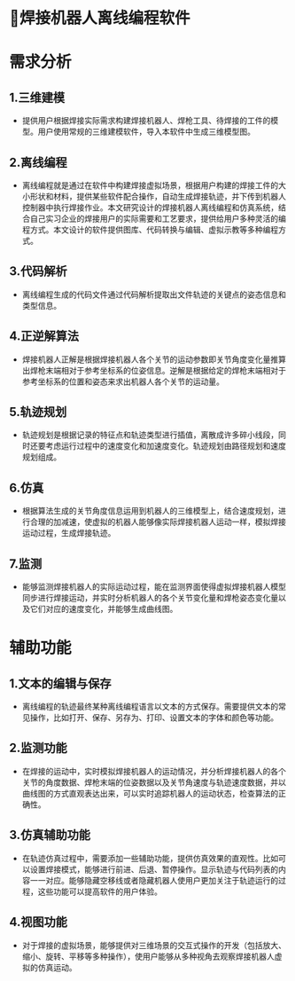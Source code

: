 # :robot:焊接机器人离线编程软件

需求分析  
===================================================
1.三维建模
--------------
* 提供用户根据焊接实际需求构建焊接机器人、焊枪工具、待焊接的工件的模型。用户使用常规的三维建模软件，导入本软件中生成三维模型图。    

2.离线编程
------------  
* 离线编程就是通过在软件中构建焊接虚拟场景，根据用户构建的焊接工件的大小形状和材料，提供某些软件配合操作，自动生成焊接轨迹，并下传到机器人控制器中执行焊接作业。本文研究设计的焊接机器人离线编程和仿真系统，结合自己实习企业的焊接用户的实际需要和工艺要求，提供给用户多种灵活的编程方式。本文设计的软件提供图库、代码转换与编辑、虚拟示教等多种编程方式。  

3.代码解析
------------
* 离线编程生成的代码文件通过代码解析提取出文件轨迹的关键点的姿态信息和类型信息。     

4.正逆解算法
---------------
* 焊接机器人正解是根据焊接机器人各个关节的运动参数即关节角度变化量推算出焊枪末端相对于参考坐标系的位姿信息。逆解是根据给定的焊枪末端相对于参考坐标系的位置和姿态来求出机器人各个关节的运动量。    

5.轨迹规划
------------
* 轨迹规划是根据记录的特征点和轨迹类型进行插值，离散成许多碎小线段，同时还要考虑运行过程中的速度变化和加速度变化。轨迹规划由路径规划和速度规划组成。  

6.仿真
----------
* 根据算法生成的关节角度信息运用到机器人的三维模型上，结合速度规划，进行合理的加减速，使虚拟的机器人能够像实际焊接机器人运动一样，模拟焊接运动过程，生成焊接轨迹。

7.监测
-------------
* 能够监测焊接机器人的实际运动过程，能在监测界面使得虚拟焊接机器人模型同步进行焊接运动，并实时分析机器人的各个关节变化量和焊枪姿态变化量以及它们对应的速度变化，并能够生成曲线图。

辅助功能
===========

1.文本的编辑与保存
--------------------
* 离线编程的轨迹最终某种离线编程语言以文本的方式保存。需要提供文本的常见操作，比如打开、保存、另存为、打印、设置文本的字体和颜色等功能。

2.监测功能
-------------------
* 在焊接的运动中，实时模拟焊接机器人的运动情况，并分析焊接机器人的各个关节的角度数据、焊枪末端的位姿数据以及关节角速度与轨迹速度数据，并以曲线图的方式直观表达出来，可以实时追踪机器人的运动状态，检查算法的正确性。

3.仿真辅助功能
------------------------
* 在轨迹仿真过程中，需要添加一些辅助功能，提供仿真效果的直观性。比如可以设置焊接模式，能够进行前进、后退、暂停操作。显示轨迹与代码列表的内容一一对应。能够隐藏空移线或者隐藏机器人使用户更加关注于轨迹运行的过程，这些功能可以提高软件的用户体验。

4.视图功能
---------------
* 对于焊接的虚拟场景，能够提供对三维场景的交互式操作的开发（包括放大、缩小、旋转、平移等多种操作），使用户能够从多种视角去观察焊接机器人虚拟的仿真运动。
